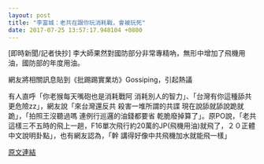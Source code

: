 ```yaml
---
layout: post
title: "李富城：老共在跟你玩消耗戰，會被玩死"
date: 2017-07-25 13:57:17.948104 +0800
---
```


[即時新聞/記者快抄] 李大師果然對國防部分非常專精吶，無形中增加了飛機用油，國防部的年度用油。

網友將相關訊息貼到《批踢踢實業坊》Gossiping，引起熱議

有人直呼「你老猴每天嘴砲也是消耗戰阿 消耗別人的智力」、「台灣有你這種舔共更危險zz」，網友說「來台灣還反共 殺害一堆所謂的共諜 現在說舔就舔說跪就跪」，「拍照王沒聽過嗎  連例行巡邏的油錢都要省 乾脆廢掉算了」。原PO說，「老共這樣三不五時的飛上一趟，F16單次飛行約20萬的JP(飛機用油)就飛了，２０正體中文說明卦點」，也有網友認為，「幹 講得好像中共飛機加水就能飛一樣」

<a href = "https://www.ptt.cc/bbs/Gossiping/M.1500899678.A.E29.html">原文連結</a>

